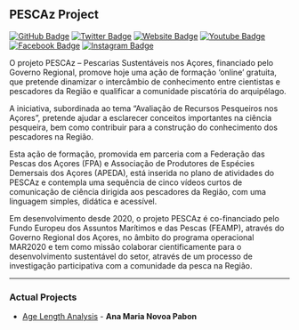 ## PESCAz Project

[![GitHub Badge](https://img.shields.io/github/followers/CIBIO-TropiBIO?style=social)](https://github.com/PESCAzProject?tab=followers)
[![Twitter Badge](https://img.shields.io/twitter/follow/pescazproject?style=social)](https://twitter.com/pescazproject)
[![Website Badge](https://img.shields.io/badge/Website-orange)](https://portal.azores.gov.pt/web/comunicacao/news-detail?id=5809007)
[![Youtube Badge](https://img.shields.io/badge/YouTube-FF0000?style=for-the-badge&logo=youtube&logoColor=white)](https://www.youtube.com/channel/UC2hulX4ZXGGr-mDviu_1ICA)
[![Facebook Badge](https://img.shields.io/badge/Facebook-1877F2?style=for-the-badge&logo=facebook&logoColor=white)](https://www.facebook.com/pescazproject)
[![Instagram Badge](https://img.shields.io/badge/Instagram-E4405F?style=for-the-badge&logo=instagram&logoColor=white)](https://www.instagram.com/pescazproject/?hl=es)

O projeto PESCAz – Pescarias Sustentáveis nos Açores, financiado pelo Governo Regional, promove hoje uma ação de formação ‘online’ gratuita, que pretende dinamizar o intercâmbio de conhecimento entre cientistas e pescadores da Região e qualificar a comunidade piscatória do arquipélago.


A iniciativa, subordinada ao tema “Avaliação de Recursos Pesqueiros nos Açores”, pretende ajudar a esclarecer conceitos importantes na ciência pesqueira, bem como contribuir para a construção do conhecimento dos pescadores na Região.


Esta ação de formação, promovida em parceria com a Federação das Pescas dos Açores (FPA) e Associação de Produtores de Espécies Demersais dos Açores (APEDA), está inserida no plano de atividades do PESCAz e contempla uma sequência de cinco vídeos curtos de comunicação de ciência dirigida aos pescadores da Região, com uma linguagem simples, didática e acessível.


Em desenvolvimento desde 2020, o projeto PESCAz é co-financiado pelo Fundo Europeu dos Assuntos Marítimos e das Pescas (FEAMP), através do Governo Regional dos Açores, no âmbito do programa operacional MAR2020 e tem como missão colaborar cientificamente para o desenvolvimento sustentável do setor, através de um processo de investigação participativa com a comunidade da pesca na Região.






---

### Actual Projects

- [Age Length Analysis](https://github.com/PESCAzProject/Age_Length_Analysis) - **Ana Maria Novoa Pabon**


